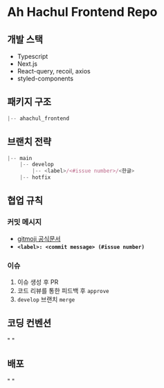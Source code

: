 # Ah Hachul Frontend Repo

## 개발 스택

- Typescript
- Next.js 
- React-query, recoil, axios
- styled-components

## 패키지 구조

```javascript
|-- ahachul_frontend
```

## 브랜치 전략

```javascript
|-- main
    |-- develop
        |-- <label>/<#issue number>/<한글>
    |-- hotfix
```

## 협업 규칙

### 커밋 메시지

- [gitmoji 공식문서](https://gitmoji.dev/)
- **`<label>: <commit message> (#issue number)`**

### 이슈

1. 이슈 생성 후 PR
2. 코드 리뷰를 통한 피드백 후 `approve`
3. `develop` 브랜치 `merge`

## 코딩 컨벤션

" "

## 배포

" "



